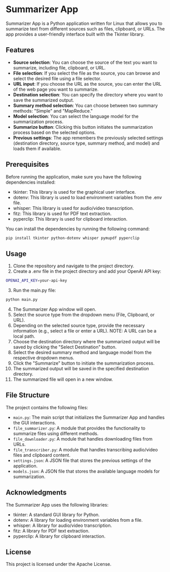 # Summarizer App

Summarizer App is a Python application written for Linux that allows you to summarize text from different sources such as files, clipboard, or URLs. The app provides a user-friendly interface built with the Tkinter library.

## Features

- **Source selection**: You can choose the source of the text you want to summarize, including file, clipboard, or URL.
- **File selection**: If you select the file as the source, you can browse and select the desired file using a file selector.
- **URL input**: If you choose the URL as the source, you can enter the URL of the web page you want to summarize.
- **Destination selection**: You can specify the directory where you want to save the summarized output.
- **Summary method selection**: You can choose between two summary methods: "Simple" and "MapReduce."
- **Model selection**: You can select the language model for the summarization process.
- **Summarize button**: Clicking this button initiates the summarization process based on the selected options.
- **Previous settings**: The app remembers the previously selected settings (destination directory, source type, summary method, and model) and loads them if available.

## Prerequisites

Before running the application, make sure you have the following dependencies installed:

- tkinter: This library is used for the graphical user interface.
- dotenv: This library is used to load environment variables from the .env file.
- whisper: This library is used for audio/video transcription.
- fitz: This library is used for PDF text extraction.
- pyperclip: This library is used for clipboard interaction.

You can install the dependencies by running the following command:

```bash
pip install tkinter python-dotenv whisper pymupdf pyperclip
```

## Usage

1. Clone the repository and navigate to the project directory.
2. Create a .env file in the project directory and add your OpenAI API key:

```bash
OPENAI_API_KEY=your-api-key
```

3. Run the main.py file:

```bash
python main.py
```

4. The Summarizer App window will open.
5. Select the source type from the dropdown menu (File, Clipboard, or URL).
6. Depending on the selected source type, provide the necessary information (e.g., select a file or enter a URL). NOTE: A URL can be a local path.
7. Choose the destination directory where the summarized output will be saved by clicking the "Select Destination" button.
8. Select the desired summary method and language model from the respective dropdown menus.
9. Click the "Summarize" button to initiate the summarization process.
10. The summarized output will be saved in the specified destination directory.
11. The summarized file will open in a new window.

## File Structure

The project contains the following files:

- `main.py`: The main script that initializes the Summarizer App and handles the GUI interactions.
- `file_summarizer.py`: A module that provides the functionality to summarize files using different methods.
- `file_downloader.py`: A module that handles downloading files from URLs.
- `file_transcriber.py`: A module that handles transcribing audio/video files and clipboard content.
- `settings.json`: A JSON file that stores the previous settings of the application.
- `models.json`: A JSON file that stores the available language models for summarization.

## Acknowledgments

The Summarizer App uses the following libraries:

- tkinter: A standard GUI library for Python.
- dotenv: A library for loading environment variables from a file.
- whisper: A library for audio/video transcription.
- fitz: A library for PDF text extraction.
- pyperclip: A library for clipboard interaction.

## License

This project is licensed under the Apache License.
